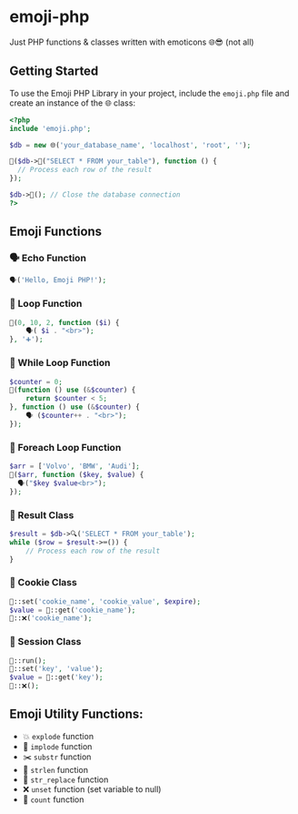 # emoji-php
Just PHP functions &amp; classes written with emoticons 🌐😎 (not all)

## Getting Started
To use the Emoji PHP Library in your project, include the `emoji.php` file and create an instance of the 🌐 class:

```php
<?php
include 'emoji.php';

$db = new 🌐('your_database_name', 'localhost', 'root', '');

🔂($db->🔎("SELECT * FROM your_table"), function () {
  // Process each row of the result
});

$db->🚫(); // Close the database connection
?>
```
## Emoji Functions

### 🗣️ Echo Function
```php
🗣️('Hello, Emoji PHP!');
```

### 🔄 Loop Function
```php
🔄(0, 10, 2, function ($i) {
    🗣️( $i . "<br>");
}, '➕');
```

### 🔁 While Loop Function
```php
$counter = 0;
🔁(function () use (&$counter) {
    return $counter < 5;
}, function () use (&$counter) {
    🗣️ ($counter++ . "<br>");
});
```

### 🔄 Foreach Loop Function
```php
$arr = ['Volvo', 'BMW', 'Audi'];
🔂($arr, function ($key, $value) {
  🗣️("$key $value<br>");
});
```

### 💾 Result Class
```php
$result = $db->🔍('SELECT * FROM your_table');
while ($row = $result->⌨️()) {
    // Process each row of the result
}
```

### 🍪 Cookie Class
```php
🍪::set('cookie_name', 'cookie_value', $expire);
$value = 🍪::get('cookie_name');
🍪::❌('cookie_name');
```

### 📑 Session Class
```php
📑::run();
📑::set('key', 'value');
$value = 📑::get('key');
📑::❌();
```

## Emoji Utility Functions:
* 💥 `explode` function
* 🧳 `implode` function
* ✂️ `substr` function
* 📏 `strlen` function
* 🔀 `str_replace` function
* ❌ `unset` function (set variable to null)
* 🔢 `count` function

